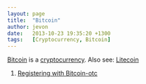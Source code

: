 ```yaml
---
layout: page
title:  "Bitcoin"
author: jevon
date:   2013-10-23 19:35:20 +1300
tags:   [Cryptocurrency, Bitcoin]
---
```


[Bitcoin](Bitcoin.md) is a [cryptocurrency](cryptocurrency.md). Also see: [Litecoin](Litecoin.md)

1. [Registering with Bitcoin-otc](Registering_with_Bitcoin-otc.md)
